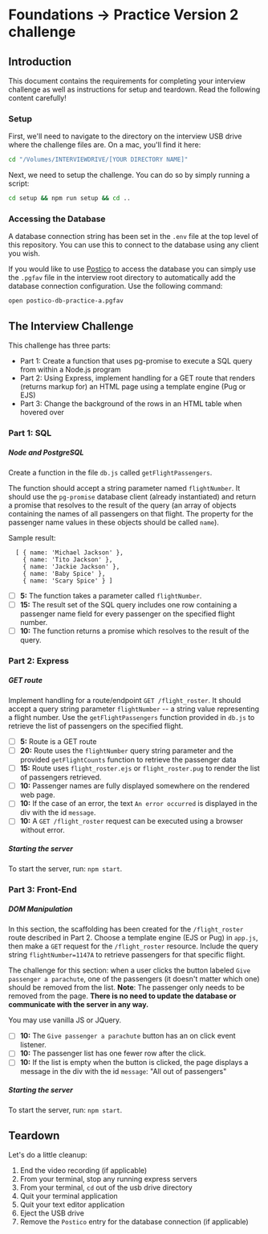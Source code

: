 # Foundations -> Practice Version 2 challenge

## Introduction

This document contains the requirements for completing your interview challenge as well as instructions for setup and teardown. Read the following content carefully!

### Setup

First, we'll need to navigate to the directory on the interview USB drive where the challenge files are. On a mac, you'll find it here:

```sh
cd "/Volumes/INTERVIEWDRIVE/[YOUR DIRECTORY NAME]"
```

Next, we need to setup the challenge. You can do so by simply running a script:

```sh
cd setup && npm run setup && cd ..
```

### Accessing the Database

A database connection string has been set in the `.env` file at the top level of this repository. You can use this to connect to the database using any client you wish.

If you would like to use [Postico](https://eggerapps.at/postico) to access the database you can simply use the `.pgfav` file in the interview root directory to automatically add the database connection configuration. Use the following command:

```sh
open postico-db-practice-a.pgfav
```

## The Interview Challenge

This challenge has three parts:

- Part 1: Create a function that uses pg-promise to execute a SQL query from within a Node.js program
- Part 2: Using Express, implement handling for a GET route that renders (returns markup for) an HTML page using a template engine (Pug or EJS)
- Part 3: Change the background of the rows in an HTML table when hovered over

### Part 1: SQL

##### Node and PostgreSQL

Create a function in the file `db.js` called `getFlightPassengers`.

The function should accept a string parameter named `flightNumber`. It should use the `pg-promise` database client (already instantiated) and return a promise that resolves to the result of the query (an array of objects containing the names of all passengers on that flight. The property for the passenger name values in these objects should be called `name`).

Sample result:

```
  [ { name: 'Michael Jackson' },
    { name: 'Tito Jackson' },
    { name: 'Jackie Jackson' },
    { name: 'Baby Spice' },
    { name: 'Scary Spice' } ]
```

- [ ] __5:__ The function takes a parameter called `flightNumber`.
- [ ] __15:__ The result set of the SQL query includes one row containing a passenger name field for every passenger on the specified flight number.
- [ ] __10:__ The function returns a promise which resolves to the result of the query.

### Part 2: Express

##### GET route

Implement handling for a route/endpoint `GET /flight_roster`. It should accept a query string parameter `flightNumber` -- a string value representing a flight number. Use the `getFlightPassengers` function provided in `db.js` to retrieve the list of passengers on the specified flight.

- [ ] __5:__ Route is a GET route
- [ ] __20:__ Route uses the `flightNumber` query string parameter and the provided `getFlightCounts` function to retrieve the passenger data
- [ ] __15:__ Route uses `flight_roster.ejs` or `flight_roster.pug` to render the list of passengers retrieved.
- [ ] __10:__ Passenger names are fully displayed somewhere on the rendered web page.
- [ ] __10:__ If the case of an error, the text `An error occurred` is displayed in the div with the id `message`.
- [ ] __10:__ A `GET /flight_roster` request can be executed using a browser without error.

##### Starting the server

To start the server, run: `npm start`.

### Part 3: Front-End

##### DOM Manipulation

In this section, the scaffolding has been created for the `/flight_roster` route described in Part 2. Choose a template engine (EJS or Pug) in `app.js`, then make a `GET` request for the `/flight_roster` resource. Include the query string `flightNumber=1147A` to retrieve passengers for that specific flight.

The challenge for this section: when a user clicks the button labeled `Give passenger a parachute`, one of the passengers (it doesn't matter which one) should be removed from the list. __Note__: The passenger only needs to be removed from the page. __There is no need to update the database or communicate with the server in any way.__

You may use vanilla JS or JQuery.

- [ ] __10:__ The `Give passenger a parachute` button has an on click event listener.
- [ ] __10:__ The passenger list has one fewer row after the click.
- [ ] __10:__ If the list is empty when the button is clicked, the page displays a message in the div with the id `message`: "All out of passengers"

##### Starting the server

To start the server, run: `npm start`.

## Teardown

Let's do a little cleanup:

1. End the video recording (if applicable)
2. From your terminal, stop any running express servers
3. From your terminal, `cd` out of the usb drive directory
4. Quit your terminal application
5. Quit your text editor application
6. Eject the USB drive
7. Remove the `Postico` entry for the database connection (if applicable)
